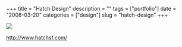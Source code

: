 +++
title = "Hatch Design"
description = ""
tags = ["portfolio"]
date = "2008-03-20"
categories = ["design"]
slug = "hatch-design"
+++


 

  <div id="screens-thumbs" class="clearfix">
    <div class="txt-center" id="design-submission"><a href="http://www.hatchsf.com/"><img id='bluga-thumbnail-810' class='bluga-thumbnail large' src='//media.konigi.com/bluga/
wt47f278ff9951a_0.jpg'/></a></div>  
  </div>   
<p><a href="http://www.hatchsf.com/">http://www.hatchsf.com/</a></p>




